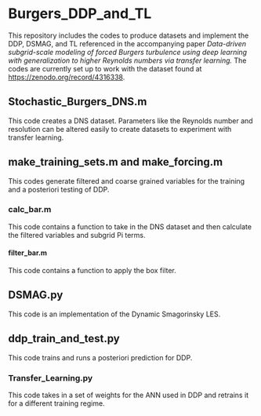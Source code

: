# Burgers_DDP_and_TL
This repository includes the codes to produce datasets and implement the DDP, DSMAG, and TL referenced in the 
accompanying paper *Data-driven subgrid-scale modeling of forced Burgers turbulence using deep learning with generalization to higher Reynolds numbers via transfer learning.* The codes are currently set up to work with the dataset found at https://zenodo.org/record/4316338.
 
## Stochastic_Burgers_DNS.m
This code creates a DNS dataset. Parameters like the Reynolds number and resolution can be altered easily to create datasets to experiment with transfer learning.

## make_training_sets.m and make_forcing.m 
This codes generate filtered and coarse grained variables for the training and a posteriori testing of DDP.

### calc_bar.m
This code contains a function to take in the  DNS dataset and then calculate the filtered variables and subgrid Pi terms.

#### filter_bar.m
This code contains a function to apply the box filter.

## DSMAG.py
This code is an implementation of the Dynamic Smagorinsky LES.

## ddp_train_and_test.py
This code trains and runs a posteriori prediction for DDP.

### Transfer_Learning.py
This code takes in a set of weights for the ANN used in DDP and retrains it for a different training regime.
